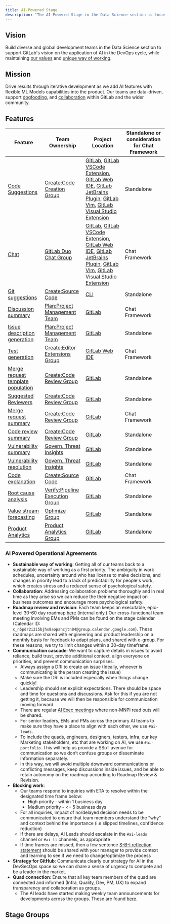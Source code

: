 ```yaml
---
title: AI-Powered Stage
description: "The AI-Powered Stage in the Data Science section is focused on providing applied AI capabilties to the GitLab product."
---
```


## Vision

Build diverse and global development teams in the Data Science section to support GitLab's vision on the application of AI in the DevOps cycle,
while maintaining [our values](/handbook/values/) and [unique way of working](/handbook/company/culture/all-remote/guide/).

## Mission

Drive results through iterative development as we add AI features with flexible ML Models capabilities into the product.
Our teams are data-driven, support [dogfooding](https://about.gitlab.com/direction/dogfooding/), and [collaboration](/handbook/values/#collaboration) within GitLab and the wider community.

## Features

| Feature | Team Ownership | Project Location | Standalone or consideration for Chat Framework |
|---|---|---|---|
| [Code Suggestions](https://docs.gitlab.com/ee/user/project/repository/code_suggestions) | [Create:Code Creation Group](https://handbook.gitlab.com/handbook/engineering/development/dev/create/code-creation/) | [GitLab](https://gitlab.com/gitlab-org/gitlab), [GitLab VSCode Extension](https://gitlab.com/gitlab-org/gitlab-vscode-extension), [GitLab Web IDE](https://gitlab.com/gitlab-org/gitlab-web-ide), [GitLab JetBrains Plugin](https://gitlab.com/gitlab-org/editor-extensions/gitlab-jetbrains-plugin), [GitLab Vim](https://gitlab.com/gitlab-org/editor-extensions/gitlab.vim), [GitLab Visual Studio Extension](https://gitlab.com/gitlab-org/editor-extensions/gitlab-visual-studio-extension) | Standalone |
| [Chat](https://docs.gitlab.com/ee/user/gitlab_duo_chat) | [GitLab Duo Chat Group](https://handbook.gitlab.com/handbook/engineering/development/data-science/ai-powered/duo-chat/) | [GitLab](https://gitlab.com/gitlab-org/gitlab), [GitLab VSCode Extension](https://gitlab.com/gitlab-org/gitlab-vscode-extension), [GitLab Web IDE](https://gitlab.com/gitlab-org/gitlab-web-ide), [GitLab JetBrains Plugin](https://gitlab.com/gitlab-org/editor-extensions/gitlab-jetbrains-plugin), [GitLab Vim](https://gitlab.com/gitlab-org/editor-extensions/gitlab.vim), [GitLab Visual Studio Extension](https://gitlab.com/gitlab-org/editor-extensions/gitlab-visual-studio-extension) | Chat Framework |
| [Git suggestions](https://docs.gitlab.com/ee/editor_extensions/gitlab_cli#gitlab-duo-commands) | [Create:Source Code](https://handbook.gitlab.com/handbook/engineering/development/dev/create/source-code-be/) | [CLI](https://gitlab.com/gitlab-org/cli#usage) | Standalone |
| [Discussion summary](https://docs.gitlab.com/ee/user/ai_features.html#summarize-issue-discussions-with-discussion-summary) | [Plan:Project Management Team](https://handbook.gitlab.com/handbook/engineering/development/dev/plan-project-management/) | [GitLab](https://gitlab.com/gitlab-org/gitlab) | Chat Framework |
| [Issue description generation](https://docs.gitlab.com/ee/user/ai_features.html#summarize-an-issue-with-issue-description-generation) | [Plan:Project Management Team](https://handbook.gitlab.com/handbook/engineering/development/dev/plan-project-management/) | [GitLab](https://gitlab.com/gitlab-org/gitlab) | Standalone |
| [Test generation](https://docs.gitlab.com/ee/user/gitlab_duo_chat#write-tests-in-the-ide) | [Create:Editor Extensions Group](https://handbook.gitlab.com/handbook/engineering/development/dev/create/editor-extensions/) | [GitLab Web IDE](https://gitlab.com/gitlab-org/gitlab-web-ide) | Chat Framework |
| [Merge request template population](https://docs.gitlab.com/ee/user/project/merge_requests/ai_in_merge_requests#fill-in-merge-request-templates) | [Create:Code Review Group](https://handbook.gitlab.com/handbook/engineering/development/dev/create/code-review/) | [GitLab](https://gitlab.com/gitlab-org/gitlab) | Standalone |
| [Suggested Reviewers](https://docs.gitlab.com/ee/user/project/merge_requests/reviews#gitlab-duo-suggested-reviewers) | [Create:Code Review Group](https://handbook.gitlab.com/handbook/engineering/development/dev/create/code-review/) | [GitLab](https://gitlab.com/gitlab-org/gitlab) | Standalone |
| [Merge request summary](https://docs.gitlab.com/ee/user/project/merge_requests/ai_in_merge_requests#summarize-merge-request-changes) | [Create:Code Review Group](https://handbook.gitlab.com/handbook/engineering/development/dev/create/code-review/) | [GitLab](https://gitlab.com/gitlab-org/gitlab) | Chat Framework |
| [Code review summary](https://docs.gitlab.com/ee/user/project/merge_requests/ai_in_merge_requests#summarize-my-merge-request-review) | [Create:Code Review Group](https://handbook.gitlab.com/handbook/engineering/development/dev/create/code-review/) | [GitLab](https://gitlab.com/gitlab-org/gitlab) | Standalone |
| [Vulnerability summary](https://docs.gitlab.com/ee/user/application_security/vulnerabilities#explaining-a-vulnerability) | [Govern, Threat Insights](https://handbook.gitlab.com/handbook/engineering/development/sec/govern/threat-insights/) | [GitLab](https://gitlab.com/gitlab-org/gitlab) | Standalone |
| [Vulnerability resolution](https://docs.gitlab.com/ee/user/application_security/vulnerabilities#vulnerability-resolution) | [Govern, Threat Insights](https://handbook.gitlab.com/handbook/engineering/development/sec/govern/threat-insights/) | [GitLab](https://gitlab.com/gitlab-org/gitlab) | Standalone |
| [Code explanation](https://docs.gitlab.com/ee/user/ai_features.html#explain-code-in-the-web-ui-with-code-explanation) | [Create:Source Code](https://handbook.gitlab.com/handbook/engineering/development/dev/create/source-code-be/) | [GitLab](https://gitlab.com/gitlab-org/gitlab) | Chat Framework |
| [Root cause analysis](https://docs.gitlab.com/ee/user/ai_features.html#root-cause-analysis) | [Verify:Pipeline Execution Group](https://handbook.gitlab.com/handbook/engineering/development/ops/verify/pipeline-execution/) | [GitLab](https://gitlab.com/gitlab-org/gitlab) | Standalone |
| [Value stream forecasting](https://docs.gitlab.com/ee/user/ai_features.html#forecast-deployment-frequency-with-value-stream-forecasting) | [Optimize Group](https://handbook.gitlab.com/handbook/engineering/development/dev/plan/optimize/) | [GitLab](https://gitlab.com/gitlab-org/gitlab) | Standalone |
| [Product Analytics](https://docs.gitlab.com/ee/user/product_analytics/index.html) | [Product Analytics Group](https://handbook.gitlab.com/handbook/engineering/development/analytics/product-analytics/) | [GitLab](https://gitlab.com/gitlab-org/gitlab) | Standalone |

### AI Powered Operational Agreements

- **Sustainable way of working**: Getting all of our teams back to a sustainable way of working as a first priority. The ambiguity in work schedules, uncertainty around who has license to make decisions, and changes in priority lead to a lack of predictability for people's work, which creates stress and a reduced sense of psychological safety.
- **Collaboration**: Addressing collaboration problems thoroughly and in real time as they arise so we can reduce the their negative impact on business outcomes and encourage more psychological safety.
- **Roadmap review and revision**: Each team keeps an executable, epic-level 30-60 day roadmap [here](https://docs.google.com/spreadsheets/d/1dez0e28Y3k11T79D3C2CsW_H8qHso2SYtObXKVG9kY8/edit#gid=0) (internal only.) Our cross-functional team meeting involving EMs and PMs can be found on the stage calendar (Calendar ID: `c_n5pdr2i2i5bjhs8aopahcjtn84@group.calendar.google.com`). These roadmaps are shared with engineering and product leadership on a monthly basis for feedback to adapt plans, and shared with e-group. For these reasons, we try to limit changes within a 30-day timeframe.
- **Communication cascade**: We want to capture details in issues to avoid reliance, build trust, provide additional context, align everyone on priorities, and prevent communication surprises.
  - Always assign a DRI to create an issue (Ideally, whoever is communicating is the person creating the issue)
  - Make sure the DRI is included especially when things change quickly!
  - Leadership should set explicit expectations. There should be space and time for questions and discussions. Ask for this if you are not getting it, because we will then be responsible for communication moving forward.
  - There are regular [AI Exec meetings](https://gitlab.com/gitlab-org/ai-powered/ai-weekly/-/issues) where non-MNPI read outs will be shared.
  - For senior leaders, EMs and PMs across the primary AI teams to make sure they have a place to align with each other, we use `#ai-leads`.
  - To include the quads, engineers, designers, testers, infra, our key Marketing stakeholders, etc that are working on AI, we use `#ai-portfolio`. This will help us provide a SSoT avenue for communication so we don’t confuse groups or disseminate information separately.
  - In this way, we will avoid multiple downward communications or conflicting messages,  keep discussions inside issues, and be able to retain autonomy on the roadmap according to Roadmap Review & Revision. 
- **Blocking work**: 
  - Our teams respond to inquiries with ETA to resolve within the designated time frame below:
    - High priority - within 1 business day
    - Medium priority - <= 5 business days
  - For all inquiries, impact of no/delayed decision needs to be communicated to ensure that team members understand the "why" and context behind the importance (i.e slipped timelines, confidence reduction)
  - If there are delays, AI Leads should escalate in the `#ai-leads` channel or `#ai-lt` channels, as appropriate
  - If time frames are missed, then a few sentence [S-B-I reflection statement](/handbook/people-group/guidance-on-feedback/#s-b-i-model) should be shared with your manager to provide context and learning to see if we need to change/optimize the process
- **Strategy for GitHub**: Communicate clearly our strategy for AI in the DevSecOps space so we can share a sense of urgency to compete and be a leader in the market.
- **Quad connection**: Ensure that all key team members of the quad are connected and informed (Infra, Quality, Dev, PM, UX) to expand transparency and collaboration as groups.
  - The AI leads have started making weekly team announcements for developments across the groups. These are found [here](https://gitlab.com/gitlab-org/ai-powered/ai-weekly/-/issues/?sort=created_date&state=all&label_name%5B%5D=AI%20Powered%20Weekly%20Updates&first_page_size=20).

## Stage Groups
